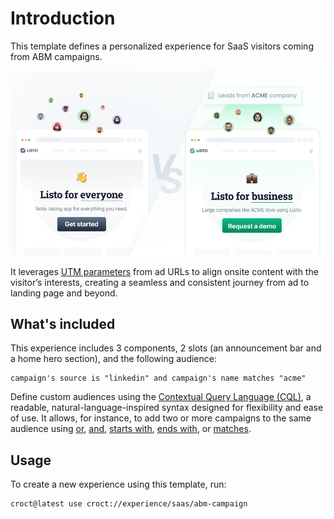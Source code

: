 # Introduction

This template defines a personalized experience for SaaS visitors coming from ABM campaigns.

![A split-screen comparison image showing two versions of an online store home page. The left side shows the default content with no special offers, and the right side shows personalized content based on the ABM campaign the user clicked.](./intro-illustration.png)

It leverages [UTM parameters](https://docs.croct.com/reference/cql/data-types/marketing) from ad URLs to align onsite
content with the visitor’s interests, creating a seamless and consistent journey from ad to landing page and beyond.

## What's included

This experience includes 3 components, 2 slots (an announcement bar and a home hero section), and the following
audience:

```cql
campaign's source is "linkedin" and campaign's name matches "acme"
```

Define custom audiences using the [Contextual Query Language (CQL)](https://docs.croct.com/reference/cql/introduction),
a readable, natural-language-inspired syntax designed for flexibility and ease of use. It allows, for instance, to add
two or more campaigns to the same audience
using [or](https://docs.croct.com/reference/cql/expressions/operations/logical#or), [and](https://docs.croct.com/reference/cql/expressions/operations/logical#and), [starts with](https://docs.croct.com/reference/cql/expressions/tests/string#starts-with), [ends with](https://docs.croct.com/reference/cql/expressions/tests/string#ends-with),
or [matches](https://docs.croct.com/reference/cql/expressions/tests/string#matches).

## Usage

To create a new experience using this template, run:

```croct-cmd
croct@latest use croct://experience/saas/abm-campaign
```

